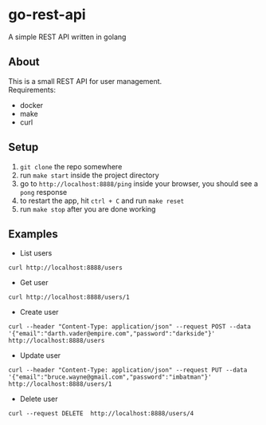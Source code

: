 # go-rest-api
A simple REST API written in golang


## About
This is a small REST API for user management.\
Requirements:
* docker
* make
* curl

## Setup
1. `git clone` the repo somewhere
2. run `make start` inside the project directory
3. go to `http://localhost:8888/ping` inside your browser, you should see a `pong` response
4. to restart the app, hit `ctrl + C` and run `make reset`
4. run `make stop` after you are done working

## Examples
* List users
```
curl http://localhost:8888/users
```
* Get user
```
curl http://localhost:8888/users/1
```
* Create user
```
curl --header "Content-Type: application/json" --request POST --data '{"email":"darth.vader@empire.com","password":"darkside"}' http://localhost:8888/users
```
* Update user
```
curl --header "Content-Type: application/json" --request PUT --data '{"email":"bruce.wayne@gmail.com","password":"imbatman"}' http://localhost:8888/users/1
```
* Delete user
```
curl --request DELETE  http://localhost:8888/users/4
```
